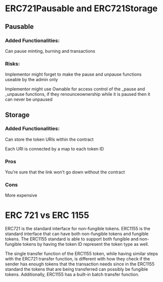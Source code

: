 # ERC721Pausable and ERC721Storage

## Pausable

### Added Functionalities:

Can pause minting, burning and transactions

### Risks:

Implementor might forget to make the pause and unpause functions useable by the admin only

Implementor might use Ownable for access control of the \_pause and \_unpause functions, if they renounceownership while it is paused then it can never be unpaused

## Storage

### Added Functionalities:

Can store the token URIs within the contract

Each URI is connected by a map to each token ID

### Pros

You’re sure that the link won’t go down without the contract

### Cons

More expensive

# ERC 721 vs ERC 1155

ERC721 is the standard interface for non-fungible tokens. ERC1155 is the standard interface that can have both non-fungible tokens and fungible tokens. The ERC1155 standard is able to support both fungible and non-fungible tokens by having the token ID represent the token type as well.

The single transfer function of the ERC1155 token, while having similar steps with the ERC721 transfer function, is different with how they check if the sender has enough tokens that the transaction needs since in the ERC1155 standard the tokens that are being transferred can possibly be fungible tokens. Additionally, ERC1155 has a built-in batch transfer function.
